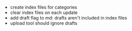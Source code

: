 - create index files for categories
- clear index files on each update
- add draft flag to md: drafts aren't included in index files
- upload tool should ignore drafts
